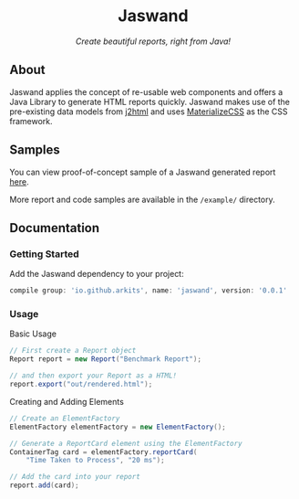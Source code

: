 <h1 align="center">Jaswand</h1>
<p align="center">
<em>Create beautiful reports, right from Java!</em>
</p>

## About

Jaswand applies the concept of re-usable web components and offers a Java Library to generate HTML reports quickly. Jaswand makes use of the pre-existing data models from [j2html](https://github.com/tipsy/j2html) and uses [MaterializeCSS](https://github.com/Dogfalo/materialize) as the CSS framework. 

## Samples

You can view proof-of-concept sample of a Jaswand generated report [here](https://arkits.github.io/jaswand/examples/sample_render.html).  

More report and code samples are available in the `/example/` directory.

## Documentation

### Getting Started

Add the Jaswand dependency to your project:

```groovy
compile group: 'io.github.arkits', name: 'jaswand', version: '0.0.1'
```

### Usage

Basic Usage

```java
// First create a Report object
Report report = new Report("Benchmark Report");

// and then export your Report as a HTML!
report.export("out/rendered.html");
```

Creating and Adding Elements

```java
// Create an ElementFactory
ElementFactory elementFactory = new ElementFactory();

// Generate a ReportCard element using the ElementFactory
ContainerTag card = elementFactory.reportCard(
    "Time Taken to Process", "20 ms");

// Add the card into your report
report.add(card);

```